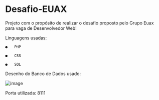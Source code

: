 # Desafio-EUAX
Projeto com o propósito de realizar o desafio proposto pelo Grupo Euax para vaga de Desenvolvedor Web!

Linguagens usadas:

	●	PHP
  
	●	CSS
  
	●	SQL


Desenho do Banco de Dados usado:

   ![image](https://user-images.githubusercontent.com/81392113/178376980-c1e4141b-5a32-4748-830c-c2a5d0221a27.png)


Porta utilizada: 8111

